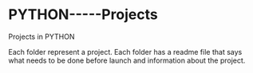 # PYTHON-----Projects
Projects in PYTHON

Each folder represent a project.
Each folder has a readme file that says what needs to be done before launch and information about the project.
